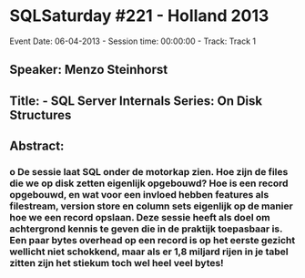 # SQLSaturday #221 - Holland 2013
Event Date: 06-04-2013 - Session time: 00:00:00 - Track: Track 1
## Speaker: Menzo Steinhorst
## Title: -	SQL Server Internals Series: On Disk Structures
## Abstract:
### o	De sessie laat SQL onder de motorkap zien. Hoe zijn de files die we op disk zetten eigenlijk opgebouwd? Hoe is een record opgebouwd, en wat voor een invloed hebben features als filestream, version store en column sets eigenlijk op de manier hoe we een record opslaan. Deze sessie heeft als doel om achtergrond kennis te geven die in de praktijk toepasbaar is. Een paar bytes overhead op een record is op het eerste gezicht wellicht niet schokkend, maar als er 1,8 miljard rijen in je tabel zitten zijn het stiekum toch wel heel veel bytes!
